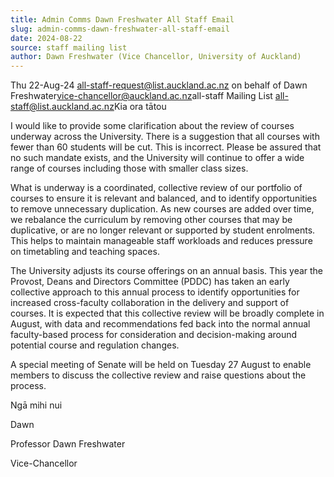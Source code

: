 ```yaml
---
title: Admin Comms Dawn Freshwater All Staff Email
slug: admin-comms-dawn-freshwater-all-staff-email
date: 2024-08-22
source: staff mailing list
author: Dawn Freshwater (Vice Chancellor, University of Auckland)
---
```


Thu 22-Aug-24
all-staff-request@list.auckland.ac.nz on behalf of Dawn Freshwater<vice-chancellor@auckland.ac.nz>
​
all-staff Mailing List <all-staff@list.auckland.ac.nz>
​
Kia ora tātou

I would like to provide some clarification about the review of courses underway across the University. There is a suggestion that all courses with fewer than 60 students will be cut. This is incorrect. Please be assured that no such mandate exists, and the University will continue to offer a wide range of courses including those with smaller class sizes.

What is underway is a coordinated, collective review of our portfolio of courses to ensure it is relevant and balanced, and to identify opportunities to remove unnecessary duplication. As new courses are added over time, we rebalance the curriculum by removing other courses that may be duplicative, or are no longer relevant or supported by student enrolments. This helps to maintain manageable staff workloads and reduces pressure on timetabling and teaching spaces.

The University adjusts its course offerings on an annual basis. This year the Provost, Deans and Directors Committee (PDDC) has taken an early collective approach to this annual process to identify opportunities for increased cross-faculty collaboration in the delivery and support of courses. It is expected that this collective review will be broadly complete in August, with data and recommendations fed back into the normal annual faculty-based process for consideration and decision-making around potential course and regulation changes.

A special meeting of Senate will be held on Tuesday 27 August to enable members to discuss the collective review and raise questions about the process.

Ngā mihi nui

Dawn

Professor Dawn Freshwater 

Vice-Chancellor